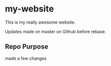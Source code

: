# my-website

This is my really awesome website.

Updates made on master on Github before rebase.

## Repo Purpose

made a few changes
